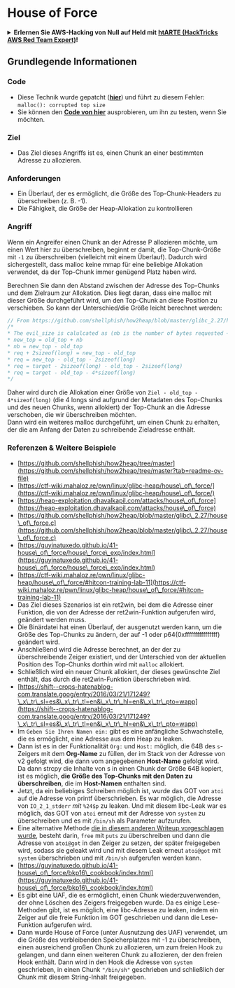 # House of Force

<details>

<summary><strong>Erlernen Sie AWS-Hacking von Null auf Held mit</strong> <a href="https://training.hacktricks.xyz/courses/arte"><strong>htARTE (HackTricks AWS Red Team Expert)</strong></a><strong>!</strong></summary>

Andere Möglichkeiten, HackTricks zu unterstützen:

* Wenn Sie Ihr **Unternehmen in HackTricks beworben sehen möchten** oder **HackTricks im PDF-Format herunterladen möchten**, überprüfen Sie die [**ABONNEMENTPLÄNE**](https://github.com/sponsors/carlospolop)!
* Holen Sie sich das [**offizielle PEASS & HackTricks-Merch**](https://peass.creator-spring.com)
* Entdecken Sie [**The PEASS Family**](https://opensea.io/collection/the-peass-family), unsere Sammlung exklusiver [**NFTs**](https://opensea.io/collection/the-peass-family)
* **Treten Sie der** 💬 [**Discord-Gruppe**](https://discord.gg/hRep4RUj7f) oder der [**Telegram-Gruppe**](https://t.me/peass) bei oder **folgen** Sie uns auf **Twitter** 🐦 [**@hacktricks\_live**](https://twitter.com/hacktricks\_live)**.**
* **Teilen Sie Ihre Hacking-Tricks, indem Sie PRs an die** [**HackTricks**](https://github.com/carlospolop/hacktricks) und [**HackTricks Cloud**](https://github.com/carlospolop/hacktricks-cloud) Github-Repositories einreichen.

</details>

## Grundlegende Informationen

### Code

* Diese Technik wurde gepatcht ([**hier**](https://sourceware.org/git/?p=glibc.git;a=commitdiff;h=30a17d8c95fbfb15c52d1115803b63aaa73a285c)) und führt zu diesem Fehler: `malloc(): corrupted top size`
* Sie können den [**Code von hier**](https://guyinatuxedo.github.io/41-house\_of\_force/house\_force\_exp/index.html) ausprobieren, um ihn zu testen, wenn Sie möchten.

### Ziel

* Das Ziel dieses Angriffs ist es, einen Chunk an einer bestimmten Adresse zu allozieren.

### Anforderungen

* Ein Überlauf, der es ermöglicht, die Größe des Top-Chunk-Headers zu überschreiben (z. B. -1).
* Die Fähigkeit, die Größe der Heap-Allokation zu kontrollieren

### Angriff

Wenn ein Angreifer einen Chunk an der Adresse P allozieren möchte, um einen Wert hier zu überschreiben, beginnt er damit, die Top-Chunk-Größe mit `-1` zu überschreiben (vielleicht mit einem Überlauf). Dadurch wird sichergestellt, dass malloc keine mmap für eine beliebige Allokation verwendet, da der Top-Chunk immer genügend Platz haben wird.

Berechnen Sie dann den Abstand zwischen der Adresse des Top-Chunks und dem Zielraum zur Allokation. Dies liegt daran, dass eine malloc mit dieser Größe durchgeführt wird, um den Top-Chunk an diese Position zu verschieben. So kann der Unterschied/die Größe leicht berechnet werden:
```c
// From https://github.com/shellphish/how2heap/blob/master/glibc_2.27/house_of_force.c#L59C2-L67C5
/*
* The evil_size is calulcated as (nb is the number of bytes requested + space for metadata):
* new_top = old_top + nb
* nb = new_top - old_top
* req + 2sizeof(long) = new_top - old_top
* req = new_top - old_top - 2sizeof(long)
* req = target - 2sizeof(long) - old_top - 2sizeof(long)
* req = target - old_top - 4*sizeof(long)
*/
```
Daher wird durch die Allokation einer Größe von `Ziel - old_top - 4*sizeof(long)` (die 4 longs sind aufgrund der Metadaten des Top-Chunks und des neuen Chunks, wenn allokiert) der Top-Chunk an die Adresse verschoben, die wir überschreiben möchten.\
Dann wird ein weiteres malloc durchgeführt, um einen Chunk zu erhalten, der die am Anfang der Daten zu schreibende Zieladresse enthält.

### Referenzen & Weitere Beispiele

* [https://github.com/shellphish/how2heap/tree/master](https://github.com/shellphish/how2heap/tree/master?tab=readme-ov-file)
* [https://ctf-wiki.mahaloz.re/pwn/linux/glibc-heap/house\_of\_force/](https://ctf-wiki.mahaloz.re/pwn/linux/glibc-heap/house\_of\_force/)
* [https://heap-exploitation.dhavalkapil.com/attacks/house\_of\_force](https://heap-exploitation.dhavalkapil.com/attacks/house\_of\_force)
* [https://github.com/shellphish/how2heap/blob/master/glibc\_2.27/house\_of\_force.c](https://github.com/shellphish/how2heap/blob/master/glibc\_2.27/house\_of\_force.c)
* [https://guyinatuxedo.github.io/41-house\_of\_force/house\_force\_exp/index.html](https://guyinatuxedo.github.io/41-house\_of\_force/house\_force\_exp/index.html)
* [https://ctf-wiki.mahaloz.re/pwn/linux/glibc-heap/house\_of\_force/#hitcon-training-lab-11](https://ctf-wiki.mahaloz.re/pwn/linux/glibc-heap/house\_of\_force/#hitcon-training-lab-11)
* Das Ziel dieses Szenarios ist ein ret2win, bei dem die Adresse einer Funktion, die von der Adresse der ret2win-Funktion aufgerufen wird, geändert werden muss.
* Die Binärdatei hat einen Überlauf, der ausgenutzt werden kann, um die Größe des Top-Chunks zu ändern, der auf -1 oder p64(0xffffffffffffffff) geändert wird.
* Anschließend wird die Adresse berechnet, an der der zu überschreibende Zeiger existiert, und der Unterschied von der aktuellen Position des Top-Chunks dorthin wird mit `malloc` allokiert.
* Schließlich wird ein neuer Chunk allokiert, der dieses gewünschte Ziel enthält, das durch die ret2win-Funktion überschrieben wird.
* [https://shift--crops-hatenablog-com.translate.goog/entry/2016/03/21/171249?\_x\_tr\_sl=es&\_x\_tr\_tl=en&\_x\_tr\_hl=en&\_x\_tr\_pto=wapp](https://shift--crops-hatenablog-com.translate.goog/entry/2016/03/21/171249?\_x\_tr\_sl=es&\_x\_tr\_tl=en&\_x\_tr\_hl=en&\_x\_tr\_pto=wapp)
* Im `Geben Sie Ihren Namen ein:` gibt es eine anfängliche Schwachstelle, die es ermöglicht, eine Adresse aus dem Heap zu leaken.
* Dann ist es in der Funktionalität `Org:` und `Host:` möglich, die 64B des `s`-Zeigers mit dem **Org-Name** zu füllen, der im Stack von der Adresse von v2 gefolgt wird, die dann vom angegebenen **Host-Name** gefolgt wird. Da dann strcpy die Inhalte von s in einen Chunk der Größe 64B kopiert, ist es möglich, **die Größe des Top-Chunks mit den Daten zu überschreiben**, die im **Host-Namen** enthalten sind.
* Jetzt, da ein beliebiges Schreiben möglich ist, wurde das GOT von `atoi` auf die Adresse von printf überschrieben. Es war möglich, die Adresse von `IO_2_1_stderr` _mit_ `%24$p` zu leaken. Und mit diesem libc-Leak war es möglich, das GOT von `atoi` erneut mit der Adresse von `system` zu überschreiben und es mit `/bin/sh` als Parameter aufzurufen.
* Eine alternative Methode [die in diesem anderen Writeup vorgeschlagen wurde](https://ctf-wiki.mahaloz.re/pwn/linux/glibc-heap/house\_of\_force/#2016-bctf-bcloud), besteht darin, `free` mit `puts` zu überschreiben und dann die Adresse von `atoi@got` in den Zeiger zu setzen, der später freigegeben wird, sodass sie geleakt wird und mit diesem Leak erneut `atoi@got` mit `system` überschrieben und mit `/bin/sh` aufgerufen werden kann.
* [https://guyinatuxedo.github.io/41-house\_of\_force/bkp16\_cookbook/index.html](https://guyinatuxedo.github.io/41-house\_of\_force/bkp16\_cookbook/index.html)
* Es gibt eine UAF, die es ermöglicht, einen Chunk wiederzuverwenden, der ohne Löschen des Zeigers freigegeben wurde. Da es einige Lese-Methoden gibt, ist es möglich, eine libc-Adresse zu leaken, indem ein Zeiger auf die freie Funktion im GOT geschrieben und dann die Lese-Funktion aufgerufen wird.
* Dann wurde House of Force (unter Ausnutzung des UAF) verwendet, um die Größe des verbleibenden Speicherplatzes mit -1 zu überschreiben, einen ausreichend großen Chunk zu allozieren, um zum freien Hook zu gelangen, und dann einen weiteren Chunk zu allozieren, der den freien Hook enthält. Dann wird in den Hook die Adresse von `system` geschrieben, in einen Chunk `"/bin/sh"` geschrieben und schließlich der Chunk mit diesem String-Inhalt freigegeben.
